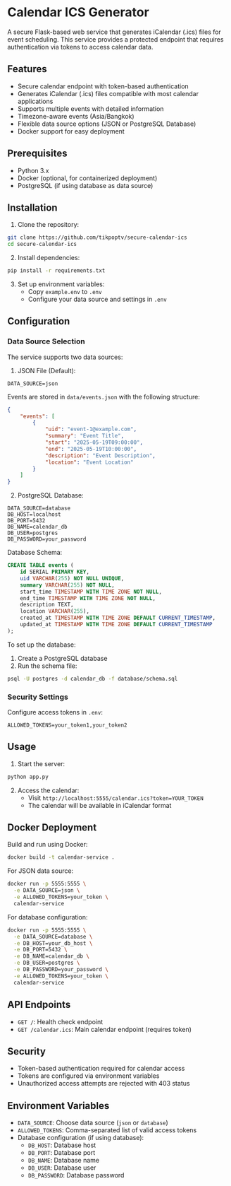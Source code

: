 # Calendar ICS Generator

A secure Flask-based web service that generates iCalendar (.ics) files for event scheduling. This service provides a protected endpoint that requires authentication via tokens to access calendar data.

## Features

- Secure calendar endpoint with token-based authentication
- Generates iCalendar (.ics) files compatible with most calendar applications
- Supports multiple events with detailed information
- Timezone-aware events (Asia/Bangkok)
- Flexible data source options (JSON or PostgreSQL Database)
- Docker support for easy deployment

## Prerequisites

- Python 3.x
- Docker (optional, for containerized deployment)
- PostgreSQL (if using database as data source)

## Installation

1. Clone the repository:
```bash
git clone https://github.com/tikpoptv/secure-calendar-ics
cd secure-calendar-ics
```

2. Install dependencies:
```bash
pip install -r requirements.txt
```

3. Set up environment variables:
   - Copy `example.env` to `.env`
   - Configure your data source and settings in `.env`

## Configuration

### Data Source Selection

The service supports two data sources:

1. JSON File (Default):
```
DATA_SOURCE=json
```
Events are stored in `data/events.json` with the following structure:
```json
{
    "events": [
        {
            "uid": "event-1@example.com",
            "summary": "Event Title",
            "start": "2025-05-19T09:00:00",
            "end": "2025-05-19T10:00:00",
            "description": "Event Description",
            "location": "Event Location"
        }
    ]
}
```

2. PostgreSQL Database:
```
DATA_SOURCE=database
DB_HOST=localhost
DB_PORT=5432
DB_NAME=calendar_db
DB_USER=postgres
DB_PASSWORD=your_password
```

Database Schema:
```sql
CREATE TABLE events (
    id SERIAL PRIMARY KEY,
    uid VARCHAR(255) NOT NULL UNIQUE,
    summary VARCHAR(255) NOT NULL,
    start_time TIMESTAMP WITH TIME ZONE NOT NULL,
    end_time TIMESTAMP WITH TIME ZONE NOT NULL,
    description TEXT,
    location VARCHAR(255),
    created_at TIMESTAMP WITH TIME ZONE DEFAULT CURRENT_TIMESTAMP,
    updated_at TIMESTAMP WITH TIME ZONE DEFAULT CURRENT_TIMESTAMP
);
```

To set up the database:
1. Create a PostgreSQL database
2. Run the schema file:
```bash
psql -U postgres -d calendar_db -f database/schema.sql
```

### Security Settings

Configure access tokens in `.env`:
```
ALLOWED_TOKENS=your_token1,your_token2
```

## Usage

1. Start the server:
```bash
python app.py
```

2. Access the calendar:
   - Visit `http://localhost:5555/calendar.ics?token=YOUR_TOKEN`
   - The calendar will be available in iCalendar format

## Docker Deployment

Build and run using Docker:

```bash
docker build -t calendar-service .
```

For JSON data source:
```bash
docker run -p 5555:5555 \
  -e DATA_SOURCE=json \
  -e ALLOWED_TOKENS=your_token \
  calendar-service
```

For database configuration:
```bash
docker run -p 5555:5555 \
  -e DATA_SOURCE=database \
  -e DB_HOST=your_db_host \
  -e DB_PORT=5432 \
  -e DB_NAME=calendar_db \
  -e DB_USER=postgres \
  -e DB_PASSWORD=your_password \
  -e ALLOWED_TOKENS=your_token \
  calendar-service
```

## API Endpoints

- `GET /`: Health check endpoint
- `GET /calendar.ics`: Main calendar endpoint (requires token)

## Security

- Token-based authentication required for calendar access
- Tokens are configured via environment variables
- Unauthorized access attempts are rejected with 403 status

## Environment Variables

- `DATA_SOURCE`: Choose data source (`json` or `database`)
- `ALLOWED_TOKENS`: Comma-separated list of valid access tokens
- Database configuration (if using database):
  - `DB_HOST`: Database host
  - `DB_PORT`: Database port
  - `DB_NAME`: Database name
  - `DB_USER`: Database user
  - `DB_PASSWORD`: Database password
